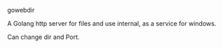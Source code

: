 gowebdir

A Golang http server for files and use internal, as a service for windows.

Can change dir and Port.

